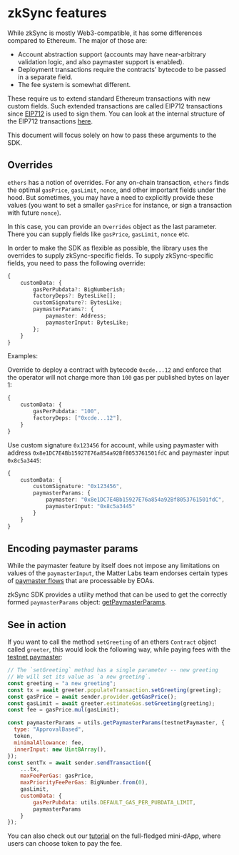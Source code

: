 # zkSync features

While zkSync is mostly Web3-compatible, it has some differences compared to Ethereum. The major of those are:

- Account abstraction support (accounts may have near-arbitrary validation logic, and also paymaster support is enabled).
- Deployment transactions require the contracts' bytecode to be passed in a separate field.
- The fee system is somewhat different.

These require us to extend standard Ethereum transactions with new custom fields. Such extended transactions are called EIP712 transactions since [EIP712](https://eips.ethereum.org/EIPS/eip-712) is used to sign them. You can look at the internal structure of the EIP712 transactions [here](../api.md#eip712).

This document will focus solely on how to pass these arguments to the SDK.

<TocHeader />
<TOC class="table-of-contents" :include-level="[2,3]" />

## Overrides

`ethers` has a notion of overrides. For any on-chain transaction, `ethers` finds the optimal `gasPrice`, `gasLimit`, `nonce`, and other important fields under the hood. But sometimes, you may have a need to explicitly provide these values (you want to set a smaller `gasPrice` for instance, or sign a transaction with future `nonce`).

In this case, you can provide an `Overrides` object as the last parameter. There you can supply fields like `gasPrice`, `gasLimit`, `nonce` etc.

In order to make the SDK as flexible as possible, the library uses the overrides to supply zkSync-specific fields. To supply zkSync-specific fields, you need to pass the following override:

```typescript
{
    customData: {
        gasPerPubdata?: BigNumberish;
        factoryDeps?: BytesLike[];
        customSignature?: BytesLike;
        paymasterParams?: {
            paymaster: Address;
            paymasterInput: BytesLike;
        };
    }
}
```

Examples:

Override to deploy a contract with bytecode `0xcde...12` and enforce that the operator will not charge more than `100` gas per published bytes on layer 1:

```typescript
{
    customData: {
        gasPerPubdata: "100",
        factoryDeps: ["0xcde...12"],
    }
}
```

Use custom signature `0x123456` for account, while using paymaster with address `0x8e1DC7E4Bb15927E76a854a92Bf8053761501fdC` and paymaster input `0x8c5a3445`:

```typescript
{
    customData: {
        customSignature: "0x123456",
        paymasterParams: {
            paymaster: "0x8e1DC7E4Bb15927E76a854a92Bf8053761501fdC",
            paymasterInput: "0x8c5a3445"
        }
    }
}
```

## Encoding paymaster params

While the paymaster feature by itself does not impose any limitations on values of the `paymasterInput`, the Matter Labs team endorses certain types of [paymaster flows](../../dev/developer-guides/aa.md#built-in-paymaster-flows) that are processable by EOAs.

zkSync SDK provides a utility method that can be used to get the correctly formed `paymasterParams` object: [getPaymasterParams](./utils.md#encoding-paymaster-params).

## See in action

If you want to call the method `setGreeting` of an ethers `Contract` object called `greeter`, this would look the following way, while paying fees with the [testnet paymaster](../../dev/developer-guides/aa.md#testnet-paymaster):

```javascript
// The `setGreeting` method has a single parameter -- new greeting
// We will set its value as `a new greeting`.
const greeting = "a new greeting";
const tx = await greeter.populateTransaction.setGreeting(greeting);
const gasPrice = await sender.provider.getGasPrice();
const gasLimit = await greeter.estimateGas.setGreeting(greeting);
const fee = gasPrice.mul(gasLimit);

const paymasterParams = utils.getPaymasterParams(testnetPaymaster, {
  type: "ApprovalBased",
  token,
  minimalAllowance: fee,
  innerInput: new Uint8Array(),
});
const sentTx = await sender.sendTransaction({
    ...tx,
    maxFeePerGas: gasPrice,
    maxPriorityFeePerGas: BigNumber.from(0),
    gasLimit,
    customData: {
        gasPerPubdata: utils.DEFAULT_GAS_PER_PUBDATA_LIMIT,
        paymasterParams
    }
});
```

You can also check out our [tutorial](../../dev/developer-guides/hello-world.md) on the full-fledged mini-dApp, where users can choose token to pay the fee.
